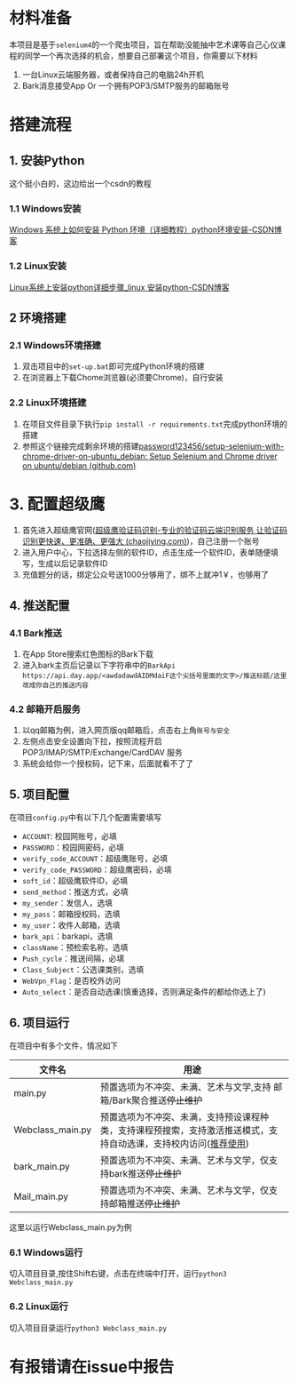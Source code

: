 # 材料准备

本项目是基于`selenium4`的一个爬虫项目，旨在帮助没能抽中艺术课等自己心仪课程的同学一个再次选择的机会，想要自己部署这个项目，你需要以下材料

1. 一台Linux云端服务器，或者保持自己的电脑24h开机
2. Bark消息接受App Or 一个拥有POP3/SMTP服务的邮箱账号

# 搭建流程

## 1. 安装Python

这个挺小白的，这边给出一个csdn的教程

### 1.1 Windows安装

[Windows 系统上如何安装 Python 环境（详细教程）python环境安装-CSDN博客](https://blog.csdn.net/qq_44214671/article/details/113469811)

### 1.2 Linux安装

[Linux系统上安装python详细步骤_linux 安装python-CSDN博客](https://blog.csdn.net/weixin_39447365/article/details/121159894)

## 2 环境搭建

### 2.1 Windows环境搭建

1. 双击项目中的`set-up.bat`即可完成Python环境的搭建
2. 在浏览器上下载Chome浏览器(必须要Chrome)，自行安装

### 2.2 Linux环境搭建

1. 在项目文件目录下执行`pip install -r requirements.txt`完成python环境的搭建
2. 参照这个链接完成剩余环境的搭建[password123456/setup-selenium-with-chrome-driver-on-ubuntu_debian: Setup Selenium and Chrome driver on ubuntu/debian (github.com)](https://github.com/password123456/setup-selenium-with-chrome-driver-on-ubuntu_debian)

# 3. 配置超级鹰

1. 首先进入超级鹰官网([超级鹰验证码识别-专业的验证码云端识别服务,让验证码识别更快速、更准确、更强大 (chaojiying.com)](https://www.chaojiying.com/))，自己注册一个账号
2. 进入用户中心，下拉选择左侧的软件ID，点击生成一个软件ID，表单随便填写，生成以后记录软件ID
3. 充值题分的话，绑定公众号送1000分够用了，绑不上就冲1￥，也够用了

## 4. 推送配置

### 4.1 Bark推送

1. 在App Store搜索红色图标的Bark下载
2. 进入bark主页后记录以下字符串中的`BarkApi`
   `https://api.day.app/<awdadawdAIDMdaiF这个尖括号里面的文字>/推送标题/这里改成你自己的推送内容`

### 4.2 邮箱开启服务

1. 以qq邮箱为例，进入网页版qq邮箱后，点击右上角`账号与安全`
2. 左侧点击安全设置向下拉，按照流程开启POP3/IMAP/SMTP/Exchange/CardDAV 服务
3. 系统会给你一个授权码，记下来，后面就看不了了

## 5. 项目配置

在项目`config.py`中有以下几个配置需要填写

* `ACCOUNT`: 校园网账号，必填
* `PASSWORD`：校园网密码，必填
* `verify_code_ACCOUNT`：超级鹰账号，必填
* `verify_code_PASSWORD`：超级鹰密码，必填
* `soft_id`：超级鹰软件ID，必填
* `send_method`：推送方式，必填
* `my_sender`：发信人，选填
* `my_pass`：邮箱授权码，选填
* `my_user`：收件人邮箱，选填
* `bark_api`：barkapi，选填
* `className`：预检索名称，选填
* `Push_cycle`：推送间隔，必填
* `Class_Subject`：公选课类别，选填
* `WebVpn_Flag`：是否校外访问
* `Auto_select`：是否自动选课(慎重选择，否则满足条件的都给你选上了)

## 6. 项目运行

在项目中有多个文件，情况如下


| 文件名           | 用途                                                                                                                    |
| ---------------- | ----------------------------------------------------------------------------------------------------------------------- |
| main.py          | 预置选项为不冲突、未满、艺术与文学,支持 邮箱/Bark聚合推送~~停止维护~~                                                   |
| Webclass_main.py | 预置选项为不冲突、未满，支持预设课程种类，支持课程预搜索，支持激活推送模式，支持自动选课，支持校内访问(<u>推荐使用</u>) |
| bark_main.py     | 预置选项为不冲突、未满、艺术与文学，仅支持bark推送~~停止维护~~                                                          |
| Mail_main.py     | 预置选项为不冲突、未满、艺术与文学，仅支持邮箱推送~~停止维护~~                                                          |

这里以运行Webclass_main.py为例

### 6.1 Windows运行

切入项目目录,按住Shift右键，点击在终端中打开，运行`python3 Webclass_main.py`

### 6.2 Linux运行

切入项目目录运行`python3 Webclass_main.py`

# 有报错请在issue中报告
